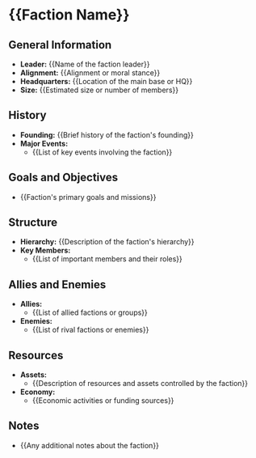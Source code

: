 # {{Faction Name}}

## General Information
- **Leader:** {{Name of the faction leader}}
- **Alignment:** {{Alignment or moral stance}}
- **Headquarters:** {{Location of the main base or HQ}}
- **Size:** {{Estimated size or number of members}}

## History
- **Founding:** {{Brief history of the faction's founding}}
- **Major Events:** 
  - {{List of key events involving the faction}}

## Goals and Objectives
- {{Faction's primary goals and missions}}

## Structure
- **Hierarchy:** {{Description of the faction's hierarchy}}
- **Key Members:** 
  - {{List of important members and their roles}}

## Allies and Enemies
- **Allies:** 
  - {{List of allied factions or groups}}
- **Enemies:** 
  - {{List of rival factions or enemies}}

## Resources
- **Assets:** 
  - {{Description of resources and assets controlled by the faction}}
- **Economy:** 
  - {{Economic activities or funding sources}}

## Notes
- {{Any additional notes about the faction}}
